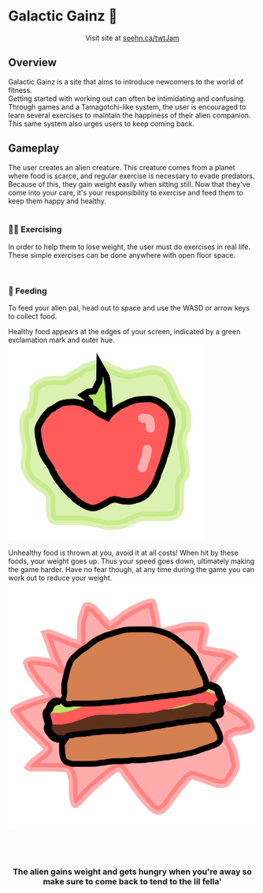 # Galactic Gainz :muscle:

<p align="center"> Visit site at <a href="https://soehn.ca/twtJam" target="blank_">soehn.ca/twtJam</a></p>

## Overview
Galactic Gainz is a site that aims to introduce newcomers to the world of fitness.  
Getting started with working out can often be intimidating and confusing. Through games and a Tamagotchi-like system, the user is encouraged to learn several exercises to maintain the happiness of their alien companion. This same system also urges users to keep coming back. 

## Gameplay
The user creates an alien creature. This creature comes from a planet where food is scarce, and regular exercise is necessary to evade predators. Because of this, they gain weight easily when sitting still. Now that they've come into your care, it's your responsibility to exercise and feed them to keep them happy and healthy.    
<br/>

### :running_man:	 Exercising 
In order to help them to lose weight, the user must do exercises in real life. These simple exercises can be done anywhere with open floor space.    

<br/> 

### :carrot:	Feeding 
To feed your alien pal, head out to space and use the WASD or arrow keys to collect food.  

Healthy food appears at the edges of your screen, indicated by a green exclamation mark and outer hue.  
![Image of healthy food](./twtJam/media/foods/healthy0.svg)

Unhealthy food is thrown at you, avoid it at all costs! When hit by these foods, your weight goes up. Thus your speed goes down, ultimately making the game harder. Have no fear though, at any time during the game you can work out to reduce your weight.  
![Image of unhealthy food](./twtJam/media/foods/unhealthy0.svg)

<br/>
<br/>

<h3 align="center">The alien gains weight and gets hungry when you're away so make sure to come back to tend to the lil fella'</h3>


